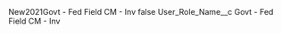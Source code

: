 <?xml version="1.0" encoding="UTF-8"?>
<CustomMetadata xmlns="http://soap.sforce.com/2006/04/metadata" xmlns:xsi="http://www.w3.org/2001/XMLSchema-instance" xmlns:xsd="http://www.w3.org/2001/XMLSchema">
    <label>New2021Govt - Fed Field CM - Inv</label>
    <protected>false</protected>
    <values>
        <field>User_Role_Name__c</field>
        <value xsi:type="xsd:string">Govt - Fed Field CM - Inv</value>
    </values>
</CustomMetadata>

